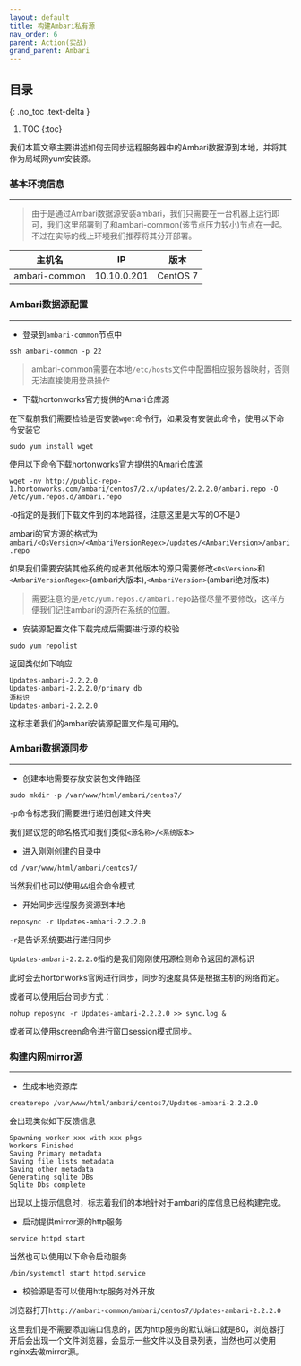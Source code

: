 ```yaml
---
layout: default
title: 构建Ambari私有源
nav_order: 6
parent: Action(实战)
grand_parent: Ambari
---
```


## 目录
{: .no_toc .text-delta }

1. TOC
{:toc}

我们本篇文章主要讲述如何去同步远程服务器中的Ambari数据源到本地，并将其作为局域网yum安装源。

### 基本环境信息

---

> 由于是通过Ambari数据源安装ambari，我们只需要在一台机器上运行即可，我们这里部署到了和ambari-common(该节点压力较小)节点在一起。不过在实际的线上环境我们推荐将其分开部署。

|主机名|IP|版本|
|:---:|---|---|
|ambari-common|10.10.0.201|CentOS 7|

### Ambari数据源配置

---

- 登录到`ambari-common`节点中

```
ssh ambari-common -p 22
```

> ambari-common需要在本地`/etc/hosts`文件中配置相应服务器映射，否则无法直接使用登录操作

- 下载hortonworks官方提供的Amari仓库源

在下载前我们需要检验是否安装`wget`命令行，如果没有安装此命令，使用以下命令安装它

```
sudo yum install wget
```

使用以下命令下载hortonworks官方提供的Amari仓库源

```
wget -nv http://public-repo-1.hortonworks.com/ambari/centos7/2.x/updates/2.2.2.0/ambari.repo -O /etc/yum.repos.d/ambari.repo
```

`-O`指定的是我们下载文件到的本地路径，注意这里是大写的O不是0

ambari的官方源的格式为`ambari/<OsVersion>/<AmbariVersionRegex>/updates/<AmbariVersion>/ambari.repo`

如果我们需要安装其他系统的或者其他版本的源只需要修改`<OsVersion>`和`<AmbariVersionRegex>`(ambari大版本),`<AmbariVersion>`(ambari绝对版本)

> 需要注意的是`/etc/yum.repos.d/ambari.repo`路径尽量不要修改，这样方便我们记住ambari的源所在系统的位置。

- 安装源配置文件下载完成后需要进行源的校验

```
sudo yum repolist
```

返回类似如下响应

```
Updates-ambari-2.2.2.0
Updates-ambari-2.2.2.0/primary_db
源标识
Updates-ambari-2.2.2.0
```

这标志着我们的ambari安装源配置文件是可用的。

### Ambari数据源同步

---

- 创建本地需要存放安装包文件路径

```
sudo mkdir -p /var/www/html/ambari/centos7/
```

`-p`命令标志我们需要进行递归创建文件夹

我们建议您的命名格式和我们类似`<源名称>/<系统版本>`

- 进入刚刚创建的目录中

```
cd /var/www/html/ambari/centos7/
```

当然我们也可以使用`&&`组合命令模式

- 开始同步远程服务资源到本地

```
reposync -r Updates-ambari-2.2.2.0
```

`-r`是告诉系统要进行递归同步

`Updates-ambari-2.2.2.0`指的是我们刚刚使用源检测命令返回的源标识

此时会去hortonworks官网进行同步，同步的速度具体是根据主机的网络而定。

或者可以使用后台同步方式：

```
nohup reposync -r Updates-ambari-2.2.2.0 >> sync.log &
```

或者可以使用screen命令进行窗口session模式同步。

### 构建内网mirror源

---

- 生成本地资源库

```
createrepo /var/www/html/ambari/centos7/Updates-ambari-2.2.2.0
```

会出现类似如下反馈信息

```
Spawning worker xxx with xxx pkgs
Workers Finished
Saving Primary metadata
Saving file lists metadata
Saving other metadata
Generating sqlite DBs
Sqlite Dbs complete
```

出现以上提示信息时，标志着我们的本地针对于ambari的库信息已经构建完成。

- 启动提供mirror源的http服务

```
service httpd start
```

当然也可以使用以下命令启动服务

```
/bin/systemctl start httpd.service
```

- 校验源是否可以使用http服务对外开放

浏览器打开`http://ambari-common/ambari/centos7/Updates-ambari-2.2.2.0`

这里我们是不需要添加端口信息的，因为http服务的默认端口就是80，浏览器打开后会出现一个文件浏览器，会显示一些文件以及目录列表，当然也可以使用nginx去做mirror源。